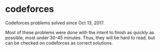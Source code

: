 # codeforces
Codeforces problems solved since Oct 13, 2017.

Most of these problems were done with the intent to finish as quickly as possible, most under 30-45 minutes. Thus, they will be hard to read, but can be checked on codeforces as correct solutions.
